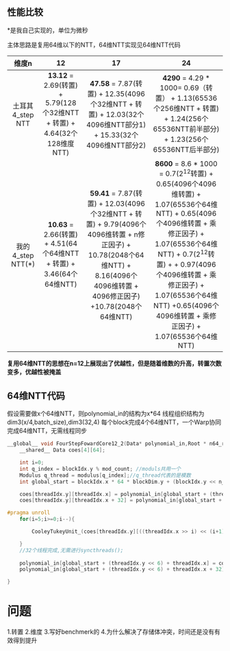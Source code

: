 ## 性能比较

*是我自己实现的，单位为微秒

主体思路是复用64维以下的NTT，64维NTT实现见64维NTT代码

| 维度n | 12 | 17 | 24 |
| :-----: | :-----: | :-----: | :-----: |
|   土耳其 4_step NTT | **13.12** = 2.69(转置) + 5.79(128个32维NTT + 转置) + 4.64(32个128维度NTT) | **47.58** = 7.87(转置) + 12.35(4096个32维NTT + 转置) + 12.03(32个4096维NTT部分1) + 15.33(32个4096维NTT部分2) |**4290** = 4.29 * 1000= 0.69（转置） + 1.13(65536个256维NTT + 转置) + 1.24(256个65536NTT前半部分) + 1.23(256个65536NTT后半部分)|
|   我的 4_step NTT(*) | **10.63** = 2.66(转置) + 4.51(64个64维NTT + 转置) + 3.46(64个64维NTT) |  **59.41** = 7.87(转置) + 12.03(4096个32维NTT + 转置) + 9.79(4096个4096维转置 + n修正因子) + 10.78(2048个64维NTT) + 8.16(4096个4096维转置 + 4096修正因子) +10.78(2048个64维NTT) |**8600** = 8.6 * 1000 = 0.7($2^{12}$转置) + 0.65(4096个4096维转置) + 1.07(65536个64维NTT) + 0.65(4096个4096维转置 + 乘修正因子) + 1.07(65536个64维NTT) + 0.7($2^{12}$转置) + + 0.97(4096个4096维转置 + 乘修正因子) + 1.07(65536个64维NTT) +0.65(4096个4096维转置 + 乘修正因子) + 1.07(65536个64维NTT)|

**复用64维NTT的思想在n=12上展现出了优越性，但是随着维数的升高，转置次数变多，优越性被掩盖**

## 64维NTT代码

假设需要做x个64维NTT，则polynomial_in的结构为x*64
线程组织结构为dim3(x/4,batch_size),dim3(32,4)
每个block完成4个64维NTT，一个Warp协同完成64维NTT，无需线程同步

```cpp
__global__ void FourStepFowardCore12_2(Data* polynomial_in,Root * n64_root_of_unity_table, Root *n64_W_inverse_root_of_unity_table, Root * W_root_of_unity_table, int mod_count ,int n_power, Modulus* modulus){
    __shared__ Data coes[4][64];

    int i=0;
    int q_index = blockIdx.y % mod_count; //moduls共用一个
    Modulus q_thread = modulus[q_index];//q_thread代表的是模数
    int global_start = blockIdx.x * 64 * blockDim.y + (blockIdx.y << n_power );

    coes[threadIdx.y][threadIdx.x] = polynomial_in[global_start + (threadIdx.y << 6) + threadIdx.x]; 
    coes[threadIdx.y][threadIdx.x + 32] = polynomial_in[global_start + (threadIdx.y << 6) + threadIdx.x + 32];

#pragma unroll
    for(i=5;i>=0;i--){

        CooleyTukeyUnit_(coes[threadIdx.y][((threadIdx.x >> i) << (i+1)) + (threadIdx.x & ((1<<i)-1))], coes[threadIdx.y][((threadIdx.x >> i) << (i+1)) + (threadIdx.x & ((1<<i)-1)) + (1<<i)], n64_root_of_unity_table[threadIdx.x >> i], q_thread);

    }
    //32个线程完成,无需进行syncthreads();
    
    polynomial_in[global_start + (threadIdx.y << 6) + threadIdx.x] = coes[threadIdx.y][threadIdx.x];
    polynomial_in[global_start + (threadIdx.y << 6) + threadIdx.x + 32] = coes[threadIdx.y][threadIdx.x + 32];

}
```

# 问题
1.转置
2.维度
3.写好benchmerk的
4.为什么解决了存储体冲突，时间还是没有有效得到提升